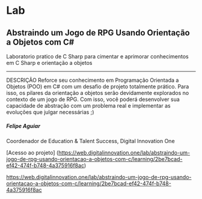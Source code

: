# Lab

## Abstraindo um Jogo de RPG Usando Orientação a Objetos com C#

Laboratorio pratico de C Sharp para cimentar e aprimorar conhecimentos em C Sharp e orientação a objetos

---

DESCRIÇÃO
Reforce seu conhecimento em Programação Orientada a Objetos (POO) em C# com um desafio de projeto totalmente prático. Para isso, os pilares da orientação a objetos serão devidamente explorados no contexto de um jogo de RPG. Com isso, você poderá desenvolver sua capacidade de abstração com um problema real e implementar as evoluções que julgar necessárias ;)

##### Felipe Aguiar
Coordenador de Education & Talent Success, Digital Innovation One

[Acesso ao projeto] (https://web.digitalinnovation.one/lab/abstraindo-um-jogo-de-rpg-usando-orientacao-a-objetos-com-c/learning/2be7bcad-ef42-474f-b748-4a375916f8ac)

https://web.digitalinnovation.one/lab/abstraindo-um-jogo-de-rpg-usando-orientacao-a-objetos-com-c/learning/2be7bcad-ef42-474f-b748-4a375916f8ac

